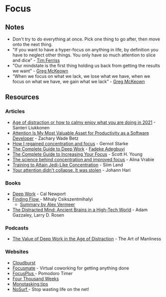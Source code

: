 # Focus

## Notes

* Don't try to do everything at once. Pick one thing to go after, then move onto the next thing.
* "If you want to have a hyper-focus on anything in life, by definition you have to neglect other things. You only have so much attention to slice and dice" - [Tim Ferriss](https://twitter.com/tferriss)
* "Our mindstate is the first thing holding us back from getting the results we want" - [Greg McKeown](https://twitter.com/GregoryMcKeown)
* “When we focus on what we lack, we lose what we have, when we focus on what we have, we gain what we lack” - [Greg McKeown](https://twitter.com/GregoryMcKeown)

## Resources

### Articles

* [Age of distraction or how to calmy enjoy what you are doing in 2021](https://www.lostbookofsales.com/age-of-distractions/) - Santeri Liukkonen
* [Attention Is My Most Valuable Asset for Productivity as a Software Developer](https://zwbetz.com/attention-is-my-most-valuable-asset-for-productivity-as-a-software-developer/) - Zachary Wade Betz
* [How I regained concentration and focus](https://www.innoq.com/en/blog/wie-ich-meine-konzentration-wiederfand/) - Gernot Starke
* [The Complete Guide to Deep Work](https://blog.doist.com/deep-work/) - [Fadeke Adegbuyi](https://blog.doist.com/by/fadeke-adegbuyi/)
* [The Complete Guide to Increasing Your Focus](https://www.scotthyoung.com/blog/2018/07/12/guide-to-focus/) - Scott H. Young
* [The science behind concentration and improved focus](https://blog.sandglaz.com/the-science-behind-concentration/) - Alina Vrabie
* [Training to Attain Jedi-Like Concentration](https://siimland.com/training-attain-jedi-like-concentration/) - Siim Land
* [Your attention didn't collapse. It was stolen](https://www.theguardian.com/science/2022/jan/02/attention-span-focus-screens-apps-smartphones-social-media) - Johann Hari

### Books

* [Deep Work](https://smile.amazon.co.uk/Deep-Work-Focused-Success-Distracted/dp/0349411905/) - Cal Newport
* [Finding Flow ](https://smile.amazon.co.uk/Finding-Flow-Psychology-Engagement-MasterMinds/dp/0465024114/)- Mihaly Csikszentmihalyi
  * [Summary by Alex Vermeer](https://alexvermeer.com/finding-flow/)
* [The Distracted Mind: Ancient Brains in a High-Tech World](https://smile.amazon.co.uk/dp/0262534436/) - Adam Gazzaley, Larry D. Rosen

### Podcasts

* [The Value of Deep Work in the Age of Distraction](https://www.artofmanliness.com/articles/podcast-168-the-value-of-deep-work-in-the-age-of-distraction/) - The Art of Manliness

### Websites

* [Cloudburst](https://cerefine.com/cloudburst/)
* [Focusmate](https://www.focusmate.com/) - Virtual coworking for getting anything done
* [FocusPlus ](https://focusplus.io/)- Pomodoro Timer
* [Four Thousand Weeks](https://leebyron.com/4000/)
* [Monotasking.tips](https://www.monotasking.tips/)
* [NoSurf ](https://nosurf.net/)- Stop wasting life on the net!
